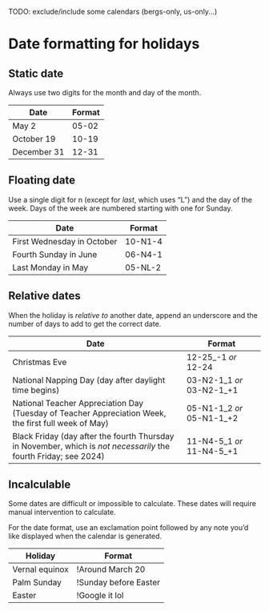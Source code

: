 TODO: exclude/include some calendars (bergs-only, us-only...)

# Date formatting for holidays

## Static date
Always use two digits for the month and day of the month.

| Date | Format |
|------|--------|
| May 2 | <span style="white-space:nowrap">05-02</span> |
| October 19 | <span style="white-space:nowrap">10-19</span> |
| December 31 | <span style="white-space:nowrap">12-31</span> |

## Floating date
Use a single digit for n (except for _last_, which uses “L”) and the day of the week. Days of the week are numbered starting with one for Sunday.

| Date | Format |
|------|--------|
| First Wednesday in October | <span style="white-space:nowrap">10-N1-4</span> |
| Fourth Sunday in June | <span style="white-space:nowrap">06-N4-1</span> |
| Last Monday in May | <span style="white-space:nowrap">05-NL-2</span> |

## Relative dates

When the holiday is _relative to_ another date, append an underscore and the number of days to add to get the correct date.

| Date | Format |
|------|--------|
| Christmas Eve | <span style="white-space:nowrap">12-25_-1</span> _or_ <span style="white-space:nowrap">12-24</span> |
| National Napping Day (day after daylight time begins) | <span style="white-space:nowrap">03-N2-1_1</span> _or_ <span style="white-space:nowrap">03-N2-1_+1</span> |
| National Teacher Appreciation Day (Tuesday of Teacher Appreciation Week, the first full week of May) | <span style="white-space:nowrap">05-N1-1_2</span> _or_ <span style="white-space:nowrap">05-N1-1_+2</span> |
| Black Friday (day after the fourth Thursday in November, which is _not necessarily_ the fourth Friday; see 2024) | <span style="white-space:nowrap">11-N4-5_1</span> _or_ <span style="white-space:nowrap">11-N4-5_+1</span> |

## Incalculable
Some dates are difficult or impossible to calculate. These dates will require manual intervention to calculate.

For the date format, use an exclamation point followed by any note you’d like displayed when the calendar is generated.

| Holiday | Format |
|------|--------|
| Vernal equinox | <span style="white-space:nowrap">!Around March 20</span> |
| Palm Sunday | <span style="white-space:nowrap">!Sunday before Easter</span> |
| Easter | <span style="white-space:nowrap">!Google it lol</span> |
